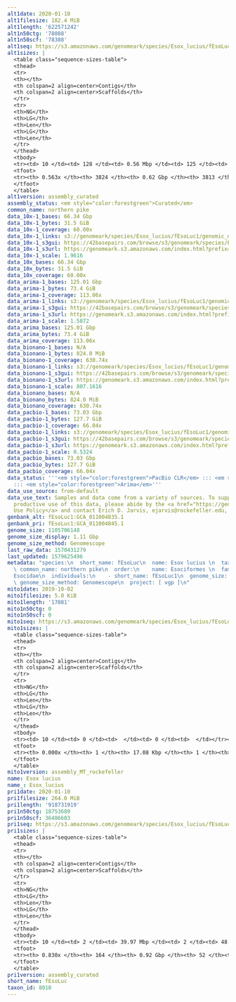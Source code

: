 ```yaml
---
alt1date: 2020-01-10
alt1filesize: 182.4 MiB
alt1length: '622571242'
alt1n50ctg: '78088'
alt1n50scf: '78388'
alt1seq: https://s3.amazonaws.com/genomeark/species/Esox_lucius/fEsoLuc1/assembly_curated/fEsoLuc1.alt.cur.20200110.fasta.gz
alt1sizes: |
  <table class="sequence-sizes-table">
  <thead>
  <tr>
  <th></th>
  <th colspan=2 align=center>Contigs</th>
  <th colspan=2 align=center>Scaffolds</th>
  </tr>
  <tr>
  <th>NG</th>
  <th>LG</th>
  <th>Len</th>
  <th>LG</th>
  <th>Len</th>
  </tr>
  </thead>
  <tbody>
  <tr><td> 10 </td><td> 128 </td><td> 0.56 Mbp </td><td> 125 </td><td> 0.56 Mbp </td></tr><tr><td> 20 </td><td> 384 </td><td> 340.65 Kbp </td><td> 379 </td><td> 341.50 Kbp </td></tr><tr><td> 30 </td><td> 787 </td><td> 225.88 Kbp </td><td> 779 </td><td> 227.07 Kbp </td></tr><tr><td> 40 </td><td> 1397 </td><td> 145.29 Kbp </td><td> 1386 </td><td> 145.58 Kbp </td></tr><tr style="background-color:#cccccc;"><td> 50 </td><td> 2423 </td><td> 78.09 Kbp </td><td> 2410 </td><td> 78.39 Kbp </td></tr><tr><td> 60 </td><td> 0 </td><td>  </td><td> 0 </td><td>  </td></tr><tr><td> 70 </td><td> 0 </td><td>  </td><td> 0 </td><td>  </td></tr><tr><td> 80 </td><td> 0 </td><td>  </td><td> 0 </td><td>  </td></tr><tr><td> 90 </td><td> 0 </td><td>  </td><td> 0 </td><td>  </td></tr><tr><td> 100 </td><td> 0 </td><td>  </td><td> 0 </td><td>  </td></tr></tbody>
  <tfoot>
  <tr><th> 0.563x </th><th> 3824 </th><th> 0.62 Gbp </th><th> 3813 </th><th> 0.62 Gbp </th></tr>
  </tfoot>
  </table>
alt1version: assembly_curated
assembly_status: <em style="color:forestgreen">Curated</em>
common_name: northern pike
data_10x-1_bases: 66.34 Gbp
data_10x-1_bytes: 31.5 GiB
data_10x-1_coverage: 60.00x
data_10x-1_links: s3://genomeark/species/Esox_lucius/fEsoLuc1/genomic_data/10x/<br>
data_10x-1_s3gui: https://42basepairs.com/browse/s3/genomeark/species/Esox_lucius/fEsoLuc1/genomic_data/10x/
data_10x-1_s3url: https://genomeark.s3.amazonaws.com/index.html?prefix=species/Esox_lucius/fEsoLuc1/genomic_data/10x/
data_10x-1_scale: 1.9616
data_10x_bases: 66.34 Gbp
data_10x_bytes: 31.5 GiB
data_10x_coverage: 60.00x
data_arima-1_bases: 125.01 Gbp
data_arima-1_bytes: 73.4 GiB
data_arima-1_coverage: 113.06x
data_arima-1_links: s3://genomeark/species/Esox_lucius/fEsoLuc1/genomic_data/arima/<br>
data_arima-1_s3gui: https://42basepairs.com/browse/s3/genomeark/species/Esox_lucius/fEsoLuc1/genomic_data/arima/
data_arima-1_s3url: https://genomeark.s3.amazonaws.com/index.html?prefix=species/Esox_lucius/fEsoLuc1/genomic_data/arima/
data_arima-1_scale: 1.5872
data_arima_bases: 125.01 Gbp
data_arima_bytes: 73.4 GiB
data_arima_coverage: 113.06x
data_bionano-1_bases: N/A
data_bionano-1_bytes: 824.0 MiB
data_bionano-1_coverage: 630.74x
data_bionano-1_links: s3://genomeark/species/Esox_lucius/fEsoLuc1/genomic_data/bionano/<br>
data_bionano-1_s3gui: https://42basepairs.com/browse/s3/genomeark/species/Esox_lucius/fEsoLuc1/genomic_data/bionano/
data_bionano-1_s3url: https://genomeark.s3.amazonaws.com/index.html?prefix=species/Esox_lucius/fEsoLuc1/genomic_data/bionano/
data_bionano-1_scale: 807.1616
data_bionano_bases: N/A
data_bionano_bytes: 824.0 MiB
data_bionano_coverage: 630.74x
data_pacbio-1_bases: 73.03 Gbp
data_pacbio-1_bytes: 127.7 GiB
data_pacbio-1_coverage: 66.04x
data_pacbio-1_links: s3://genomeark/species/Esox_lucius/fEsoLuc1/genomic_data/pacbio/<br>
data_pacbio-1_s3gui: https://42basepairs.com/browse/s3/genomeark/species/Esox_lucius/fEsoLuc1/genomic_data/pacbio/
data_pacbio-1_s3url: https://genomeark.s3.amazonaws.com/index.html?prefix=species/Esox_lucius/fEsoLuc1/genomic_data/pacbio/
data_pacbio-1_scale: 0.5324
data_pacbio_bases: 73.03 Gbp
data_pacbio_bytes: 127.7 GiB
data_pacbio_coverage: 66.04x
data_status: '''<em style="color:forestgreen">PacBio CLR</em> ::: <em style="color:forestgreen">10x</em>
  ::: <em style="color:forestgreen">Arima</em>'''
data_use_source: from-default
data_use_text: Samples and data come from a variety of sources. To support fair and
  productive use of this data, please abide by the <a href="https://genome10k.soe.ucsc.edu/data-use-policies/">Data
  Use Policy</a> and contact Erich D. Jarvis, ejarvis@rockefeller.edu, with any questions.
genbank_alt: fEsoLuc1:GCA_011004835.1
genbank_pri: fEsoLuc1:GCA_011004845.1
genome_size: 1105706148
genome_size_display: 1.11 Gbp
genome_size_method: Genomescope
last_raw_data: 1570431279
last_updated: 1579625496
metadata: "species:\n  short_name: fEsoLuc\n  name: Esox lucius \n  taxon_id: 8010\n
  \ common_name: northern pike\n  order:\n    name: Esociformes \n  family:\n    name:
  Esocidae\n  individuals:\n    - short_name: fEsoLuc1\n  genome_size: 1105706148\n
  \ genome_size_method: Genomescope\n  project: [ vgp ]\n"
mito1date: 2019-10-02
mito1filesize: 5.0 KiB
mito1length: '17081'
mito1n50ctg: 0
mito1n50scf: 0
mito1seq: https://s3.amazonaws.com/genomeark/species/Esox_lucius/fEsoLuc1/assembly_MT_rockefeller/fEsoLuc1.MT.20191002.fasta.gz
mito1sizes: |
  <table class="sequence-sizes-table">
  <thead>
  <tr>
  <th></th>
  <th colspan=2 align=center>Contigs</th>
  <th colspan=2 align=center>Scaffolds</th>
  </tr>
  <tr>
  <th>NG</th>
  <th>LG</th>
  <th>Len</th>
  <th>LG</th>
  <th>Len</th>
  </tr>
  </thead>
  <tbody>
  <tr><td> 10 </td><td> 0 </td><td>  </td><td> 0 </td><td>  </td></tr><tr><td> 20 </td><td> 0 </td><td>  </td><td> 0 </td><td>  </td></tr><tr><td> 30 </td><td> 0 </td><td>  </td><td> 0 </td><td>  </td></tr><tr><td> 40 </td><td> 0 </td><td>  </td><td> 0 </td><td>  </td></tr><tr style="background-color:#cccccc;"><td> 50 </td><td> 0 </td><td style="background-color:#ff8888;">  </td><td> 0 </td><td style="background-color:#ff8888;">  </td></tr><tr><td> 60 </td><td> 0 </td><td>  </td><td> 0 </td><td>  </td></tr><tr><td> 70 </td><td> 0 </td><td>  </td><td> 0 </td><td>  </td></tr><tr><td> 80 </td><td> 0 </td><td>  </td><td> 0 </td><td>  </td></tr><tr><td> 90 </td><td> 0 </td><td>  </td><td> 0 </td><td>  </td></tr><tr><td> 100 </td><td> 0 </td><td>  </td><td> 0 </td><td>  </td></tr></tbody>
  <tfoot>
  <tr><th> 0.000x </th><th> 1 </th><th> 17.08 Kbp </th><th> 1 </th><th> 17.08 Kbp </th></tr>
  </tfoot>
  </table>
mito1version: assembly_MT_rockefeller
name: Esox lucius
name_: Esox_lucius
pri1date: 2020-01-10
pri1filesize: 264.0 MiB
pri1length: '918731919'
pri1n50ctg: 18753689
pri1n50scf: 36486603
pri1seq: https://s3.amazonaws.com/genomeark/species/Esox_lucius/fEsoLuc1/assembly_curated/fEsoLuc1.pri.cur.20200110.fasta.gz
pri1sizes: |
  <table class="sequence-sizes-table">
  <thead>
  <tr>
  <th></th>
  <th colspan=2 align=center>Contigs</th>
  <th colspan=2 align=center>Scaffolds</th>
  </tr>
  <tr>
  <th>NG</th>
  <th>LG</th>
  <th>Len</th>
  <th>LG</th>
  <th>Len</th>
  </tr>
  </thead>
  <tbody>
  <tr><td> 10 </td><td> 2 </td><td> 39.97 Mbp </td><td> 2 </td><td> 48.49 Mbp </td></tr><tr><td> 20 </td><td> 5 </td><td> 35.10 Mbp </td><td> 4 </td><td> 45.70 Mbp </td></tr><tr><td> 30 </td><td> 8 </td><td> 28.11 Mbp </td><td> 7 </td><td> 39.76 Mbp </td></tr><tr><td> 40 </td><td> 12 </td><td> 25.02 Mbp </td><td> 9 </td><td> 38.25 Mbp </td></tr><tr style="background-color:#cccccc;"><td> 50 </td><td> 18 </td><td style="background-color:#88ff88;"> 18.75 Mbp </td><td> 12 </td><td style="background-color:#88ff88;"> 36.49 Mbp </td></tr><tr><td> 60 </td><td> 24 </td><td> 12.45 Mbp </td><td> 15 </td><td> 34.84 Mbp </td></tr><tr><td> 70 </td><td> 37 </td><td> 6.15 Mbp </td><td> 19 </td><td> 29.72 Mbp </td></tr><tr><td> 80 </td><td> 67 </td><td> 1.72 Mbp </td><td> 23 </td><td> 25.24 Mbp </td></tr><tr><td> 90 </td><td> 0 </td><td>  </td><td> 0 </td><td>  </td></tr><tr><td> 100 </td><td> 0 </td><td>  </td><td> 0 </td><td>  </td></tr></tbody>
  <tfoot>
  <tr><th> 0.830x </th><th> 164 </th><th> 0.92 Gbp </th><th> 52 </th><th> 0.92 Gbp </th></tr>
  </tfoot>
  </table>
pri1version: assembly_curated
short_name: fEsoLuc
taxon_id: 8010
---
```

